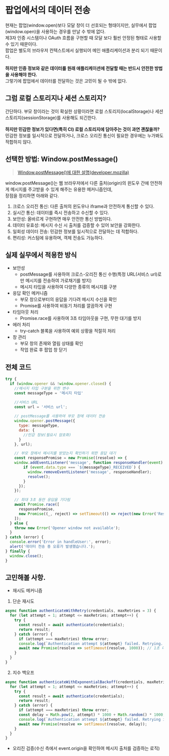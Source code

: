 # 팝업에서의 데이터 전송

현재는 팝업(window.open)보다 모달 창이 더 선호되는 형태이지만, 실무에서 팝업(window.open)을 사용하는 경우를 만날 수 밖에 없다. <br>
제3자 인증 시스템이나 OAuth 흐름을 구현할 때 모달 보다 훨씬 안정된 형태로 사용할 수 있기 때문이다. <br>
팝업은 별도의 브라우저 컨텍스트에서 실행되어 메인 애플리케이션과 분리 되기 때문이다. <br><br>
<b>하지만 인증 정보와 같은 데이터를 원래 애플리케이션에 전달할 때는 반드시 안전한 방법을 사용해야 한다.</b> <br>
그렇기에 팝업에서 데이터를 전달하는 것은 고민이 될 수 밖에 없다.

## 그럼 로컬 스토리지나 세션 스토리지?

간단하다. 부모 창이라는 것이 확실한 상황이라면 로컬 스토리지(localStorage)나 세션 스토리지(sessionStorage)를 사용해도 되긴한다. <br><br>
<b>하지만 민감한 정보가 있다면(특히 CI) 로컬 스토리지에 담아주는 것이 과연 괜찮을까?</b> <br>
민감한 정보를 일시적으로 전달하거나, 크로스 오리진 통신이 필요한 경우에는 누가봐도 적합하지 않다.

## 선택한 방법: Window.postMessage()
> [Window.postMessage()에 대한 설명(developer.mozilla)](https://developer.mozilla.org/ko/docs/Web/API/Window/postMessage)

window.postMessage()는 웹 브라우저에서 다른 출처(origin)의 윈도우 간에 안전하게 메시지를 주고받을 수 있게 해주는 유용한 메커니즘인데, <br>
장점을 정리하면 아래와 같다.

1. 크로스 오리진 통신: 다른 출처의 윈도우나 iframe과 안전하게 통신할 수 있다.
2. 실시간 통신: 데이터를 즉시 전송하고 수신할 수 있다.
3. 보안성: 올바르게 구현하면 매우 안전한 통신 방법이다.
4. 데이터 유효성: 메시지 수신 시 출처를 검증할 수 있어 보안을 강화한다.
5. 일회성 데이터 전송: 민감한 정보를 일시적으로 전달하는 데 적합하다.
6. 편리성: 커스텀에 유용하며, 객체 전송도 가능하다.

## 실제 실무에서 적용한 방식

+ 보안성
  + postMessage를 사용하여 크로스-오리진 통신 수행(특정 URL(서비스 url)로만 메시지를 전송하여 가로채기를 방지)
  + 메시지 타입을 사용하여 다양한 종류의 메시지를 구분
+ 응답 확인 메커니즘
  + 부모 창으로부터의 응답을 기다려 메시지 수신을 확인
  + Promise를 사용하여 비동기 처리를 깔끔하게 구현
+ 타임아웃 처리
  + Promise.race를 사용하여 3초 타임아웃을 구현, 무한 대기를 방지
+ 에러 처리
  + try-catch 블록을 사용하여 예외 상황을 적절히 처리
+ 창 관리
  + 부모 창의 존재와 열림 상태를 확인
  + 작업 완료 후 팝업 창 닫기

## 전체 코드

```js
try {
  if (window.opener && !window.opener.closed) {
    //메시지 타입 구분을 위한 변수
    const messageType = '메시지 타입'

    //서비스 URL
    const url = '서비스 url';
    
    // postMessage를 사용하여 부모 창에 데이터 전송
    window.opener.postMessage({
      type: messageType,
      data: {
        //민감 정보(필요시 암호화)
      }
    }, url);

    // 부모 창에서 메시지를 받았는지 확인하기 위한 응답 대기
    const responsePromise = new Promise((resolve) => {
    window.addEventListener('message', function responseHandler(event) {
        if (event.data.type === `${messageType}_RECEIVED`) {
          window.removeEventListener('message', responseHandler);
          resolve();
        }
      });
    });

    // 최대 3초 동안 응답을 기다림
    await Promise.race([
      responsePromise,
      new Promise((_, reject) => setTimeout(() => reject(new Error('Response timeout')), 3000))
    ]);
  } else {
    throw new Error('Opener window not available');
  }
} catch (error) {
  console.error('Error in handleUser:', error);
  alert('데이터 전송 중 오류가 발생했습니다.');
} finally {
  window.close();
}
```

## 고민해볼 사항.

+ 재시도 메커니즘
1. 단순 재시도
```js
async function authenticateWithRetry(credentials, maxRetries = 3) {
  for (let attempt = 1; attempt <= maxRetries; attempt++) {
    try {
      const result = await authenticate(credentials);
      return result;
    } catch (error) {
      if (attempt === maxRetries) throw error;
      console.log(`Authentication attempt ${attempt} failed. Retrying...`);
      await new Promise(resolve => setTimeout(resolve, 1000)); // 1초 대기
    }
  }
}
```
2. 지수 백오프
```js
async function authenticateWithExponentialBackoff(credentials, maxRetries = 3) {
  for (let attempt = 1; attempt <= maxRetries; attempt++) {
    try {
      const result = await authenticate(credentials);
      return result;
    } catch (error) {
      if (attempt === maxRetries) throw error;
      const delay = Math.pow(2, attempt) * 1000 + Math.random() * 1000;
      console.log(`Authentication attempt ${attempt} failed. Retrying in ${delay}ms...`);
      await new Promise(resolve => setTimeout(resolve, delay));
    }
  }
}
```
+ 오리진 검증(수신 측에서 event.origin을 확인하여 메시지 출처를 검증하는 로직)

